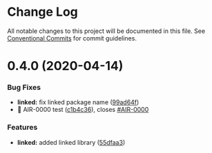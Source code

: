 # Change Log

All notable changes to this project will be documented in this file.
See [Conventional Commits](https://conventionalcommits.org) for commit guidelines.

# 0.4.0 (2020-04-14)


### Bug Fixes

* **linked:** fix linked package name ([99ad64f](https://github.com/dmi-ch/angular-lerna-test/commit/99ad64f))
* 🐛 AIR-0000 test ([c1b4c36](https://github.com/dmi-ch/angular-lerna-test/commit/c1b4c36)), closes [#AIR-0000](https://github.com/dmi-ch/angular-lerna-test/issues/AIR-0000)


### Features

* **linked:** added linked library ([55dfaa3](https://github.com/dmi-ch/angular-lerna-test/commit/55dfaa3))
